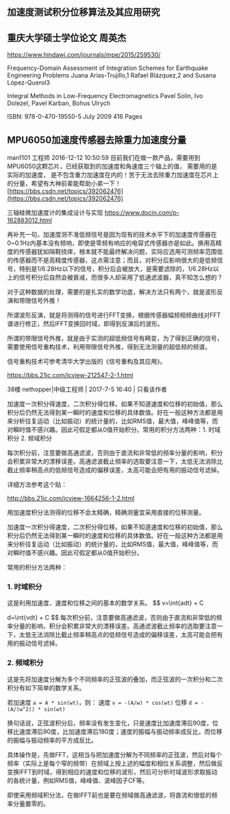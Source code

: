 ## 加速度测试积分位移算法及其应用研究 

## 重庆大学硕士学位论文 周英杰

https://www.hindawi.com/journals/mpe/2015/259530/

Frequency-Domain Assessment of Integration Schemes for Earthquake Engineering Problems
Juana Arias-Trujillo,1 Rafael Blázquez,2 and Susana López-Querol3

Integral Methods in Low-Frequency Electromagnetics
Pavel Solin, Ivo Dolezel, Pavel Karban, Bohus Ulrych

ISBN: 978-0-470-19550-5 July 2009 416 Pages

## MPU6050加速度传感器去除重力加速度分量

man1101
工程师  2016-12-12 10:50:59
目前我们在做一款产品，需要用到MPU6050这颗芯片，已经获取到的加速度和角速度三个轴上的值， 需要用的是实际的加速度， 是不包含重力加速度在内的！苦于无法去除重力加速度在芯片上的分量，希望有大神前辈能帮助小弟一下！
[https://bbs.csdn.net/topics/392062476](https://bbs.csdn.net/topics/392062476)


 三轴硅微加速度计的集成设计与实现 https://www.docin.com/p-162883012.html


 再补充一句，加速度测不准低频信号是因为现有的技术水平下的加速度传感器在0~0.1Hz内基本没有频响，即使是零频有响应的电容式传感器亦是如此。换用高精度的传感器犹如隔鞋挠痒，根本就不能最终解决问题，实际应选用可测频率范围低的传感器而不是高精度传感器，这点需注意；而且，对积分后影响很大的是低频信号，特别是1/6.28Hz以下的信号，积分后会被放大，是需要滤除的，1/6.28Hz以上的信号积分后自然会被衰减，而很多人却采用了低通滤波器，真不知怎么想的？

对于这种数据的处理，需要的是扎实的数学功底，解决方法只有两个，就是波形反演和带限信号外推！

所谓波形反演，就是将测得的信号进行FFT变换，根据传感器幅频相频曲线对FFT谱进行修正，然后IFFT变换回时域，即得到反演后的波形。

所谓的带限信号外推，就是由于实测的超低频信号有畸变，为了得到正确的信号，需要使用信号重构技术，利用带限信号外推，得到无法测量的超低频的频谱。

信号重构技术可参考清华大学出版的《信号重构及其应用》。

https://bbs.21ic.com/icview-212547-2-1.html

38楼
nethopper|中级工程师 | 2017-7-5 16:40 | 只看该作者

加速度一次积分得速度，二次积分得位移。如果不知道速度和位移的初始值，那么积分后仍然无法得到某一瞬时的速度和位移的具体数值。好在一般这种方法都是用来分析往复运动（比如振动）的统计量的，比如RMS值，最大值，峰峰值等，而对瞬时值不感兴趣。因此可假定都从0值开始积分。常用的积分方法两种：1. 时域积分   2. 频域积分

每次积分前，注意要做高通滤波，否则由于直流和非常低的频率分量的影响，积分会积累非常大的漂移误差。高通滤波截止频率的选取要注意一下，太低无法消除比截止频率稍高点的低频信号造成的偏移误差，太高可能会把有用的振动信号滤掉。

详细方法参考这个贴：

http://bbs.21ic.com/icview-1664256-1-2.html

用加速度积分法测得的位移不会太精确，精确测量宜采用直接的位移测量。


加速度一次积分得速度，二次积分得位移。如果不知道速度和位移的初始值，那么积分后仍然无法得到某一瞬时的速度和位移的具体数值。好在一般这种方法都是用来分析往复运动（比如振动）的统计量的，比如RMS值，最大值，峰峰值等，而对瞬时值不感兴趣。因此可假定都从0值开始积分。

常用的积分方法两种：

### 1. 时域积分
这是利用加速度、速度和位移之间的基本的数学关系。
$$
v=\int{adt} + C

d=\int{vdt} + C
$$
每次积分前，注意要做高通滤波，否则由于直流和非常低的频率分量的影响，积分会积累非常大的漂移误差。高通滤波截止频率的选取要注意一下，太低无法消除比截止频率稍高点的低频信号造成的偏移误差，太高可能会把有用的振动信号滤掉。

### 2. 频域积分
这是先将加速度分解为多个不同频率的正弦波的叠加，而正弦波的一次积分和二次积分有如下简单的数学关系。

若加速度 `a = A * sin(wt)`，则：
速度 `v = -(A/w) * cos(wt)`
位移 `d = -(A/(w^2)) * sin(wt)`

换句话说，正弦波积分后，频率没有发生变化，只是速度比加速度滞后90度，位移比速度滞后90度，比加速度滞后180度；速度的振幅与振动频率成反比，而位移的振幅与振动频率的平方成反比。

具体操作是，先做FFT，这相当与把加速度分解为不同频率的正弦波，然后对每个频率（实际上是每个窄的频带）在频域上按上述的幅度和相位关系调整，然后做反变换IFFT到时域，得到相应的速度和位移的波形，然后可分析时域波形求取振动的各统计量，例如RMS值，峰峰值、波峰因子CF等。



即使采用频域积分法，在做IFFT前也是要在频域做高通滤波，将直流和很低的频率分量置零的。